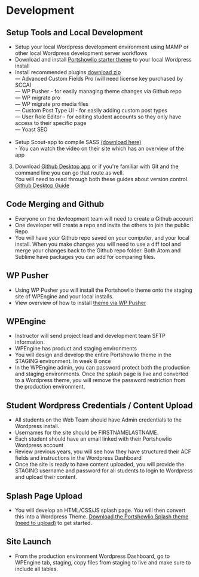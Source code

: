 # Development


## Setup Tools and Local Development
* Setup your local Wordpress development environment using MAMP or other local Wordpress development server workflows
* Download and install [Portshowlio starter theme]('https://github.com/seviglius/portshowlio-starter' ':target=_blank') to your local Wordpress install
* Install recommended plugins [download zip]('https://cl.ly/3d2K12351W1I' ':target-_blank')<br>
    — Advanced Custom Fields Pro (will need license key purchased by SCCA)<br>
    — WP Pusher - for easily managing theme changes via Github repo<br>
    — WP migrate pro<br>
    — WP migrate pro media files<br>
    — Custom Post Type UI - for easily adding custom post types<br> 
    — User Role Editor - for editing student accounts so they only have access to their specific page<br>
    — Yoast SEO<br><br>
* Setup Scout-app to compile SASS [(download here)]('http://scout-app.io/'' ':target=_blank')<br>- You can watch the video on their site which has an overview of the app<br>
3. Download [Github Desktop app]('https://desktop.github.com/'' ':target=_blank') or if you're familiar with Git and the command line you can go that route as well.<br>
   You will need to read through both these guides about version control. [Github Desktop Guide]('https://help.github.com/desktop/guides/'' ':target=_blank')

## Code Merging and Github
* Everyone on the devleopment team will need to create a Github account
* One developer will create a repo and invite the others to join the public Repo
* You will have your Github repo saved on your computer, and your local install. When you make changes you will need to use a diff tool and merge your changes back to the Github repo folder. Both Atom and Sublime have packages you can add for comparing files.


## WP Pusher
* Using WP Pusher you will install the Portshowlio theme onto the staging site of WPEngine and your local installs.
* View overview of how to install [theme via WP Pusher]('https://wppusher.com/wordpress-git-course/installing-a-plugin-or-theme-with-wp-pusher' ':target-_blank')
  
## WPEngine
* Instructor will send project lead and development team SFTP information.
* WPEngine has product and staging environments
* You will design and develop the entire Portshowlio theme in the STAGING environment. In week 8 once
* In the WPEngine admin, you can password protect both the production and staging environments. Once the splash page is live and converted to a Wordpress theme, you will remove the password restriction from the production environment.

## Student Wordpress Credentials / Content Upload
* All students on the Web Team should have Admin credentials to the Wordpress install.
* Usernames for the site should be FIRSTNAMELASTNAME. 
* Each student should have an email linked with their Portshowlio Wordpress account
* Review previous years, you will see how they have structured their ACF fields and instructions in the Wordpress Dashboard
* Once the site is ready to have content uploaded, you will provide the STAGING username and password for all students to login to Wordpress and upload their content.

## Splash Page Upload
* You will develop an HTML/CSS/JS splash page. You will then convert this into a Wordpress Theme. [Download the Portshowlio Splash theme (need to upload)]('') to get started. 

## Site Launch
* From the production environment Wordpress Dashboard, go to WPEngine tab, staging, copy files from staging to live and make sure to include all tables.






